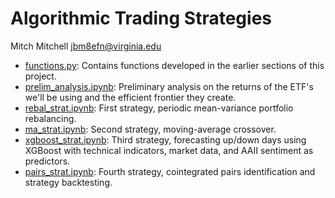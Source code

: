 # Algorithmic Trading Strategies

Mitch Mitchell [jbm8efn@virginia.edu](mailto:jbm8efn@virginia.edu)

* [functions.py](functions.py): Contains functions developed in the earlier sections of this project.
* [prelim_analysis.ipynb](prelim_analysis.ipynb): Preliminary analysis on the returns of the ETF's we'll be using and the efficient frontier they create.
* [rebal_strat.ipynb](rebal_strat.ipynb): First strategy, periodic mean-variance portfolio rebalancing.
* [ma_strat.ipynb](ma_strat.ipynb): Second strategy, moving-average crossover.
* [xgboost_strat.ipynb](xgboost_strat.ipynb): Third strategy, forecasting up/down days using XGBoost with technical indicators, market data, and AAII sentiment as predictors.
* [pairs_strat.ipynb](pairs_strat.ipynb): Fourth strategy, cointegrated pairs identification and strategy backtesting.
